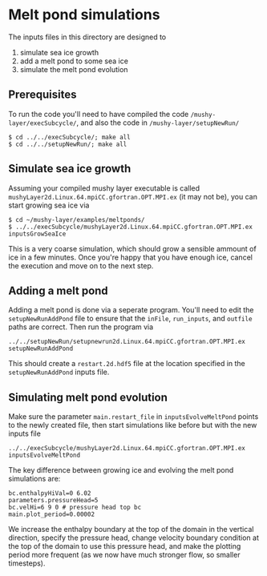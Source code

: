# Melt pond simulations
The inputs files in this directory are designed to 

1.  simulate sea ice growth
2.  add a melt pond to some sea ice
3.  simulate the melt pond evolution

## Prerequisites
To run the code you'll need to have compiled the code `/mushy-layer/execSubcycle/`, and also the code in `/mushy-layer/setupNewRun/`

```console
$ cd ../../execSubcycle/; make all
$ cd ../../setupNewRun/; make all
```

## Simulate sea ice growth
Assuming your compiled mushy layer executable is called `mushyLayer2d.Linux.64.mpiCC.gfortran.OPT.MPI.ex` (it may not be), you can start growing sea ice via

```console
$ cd ~/mushy-layer/examples/meltponds/
$ ../../execSubcycle/mushyLayer2d.Linux.64.mpiCC.gfortran.OPT.MPI.ex  inputsGrowSeaIce
```

This is a very coarse simulation, which should grow a sensible ammount of ice in a few minutes. Once you're happy that you have enough ice, cancel the execution and move on to the next step.

## Adding a melt pond
Adding a melt pond is done via a seperate program. You'll need to edit the `setupNewRunAddPond` file to ensure that the `inFile`, `run_inputs`, and `outfile` paths are correct. Then run the program via

```console
../../setupNewRun/setupnewrun2d.Linux.64.mpiCC.gfortran.OPT.MPI.ex  setupNewRunAddPond
```

This should create a `restart.2d.hdf5` file at the location specified in the `setupNewRunAddPond` inputs file.

## Simulating melt pond evolution
Make sure the parameter `main.restart_file` in `inputsEvolveMeltPond` points to the newly created file, then start simulations like before but with the new inputs file
```console
../../execSubcycle/mushyLayer2d.Linux.64.mpiCC.gfortran.OPT.MPI.ex  inputsEvolveMeltPond
```

The key difference between growing ice and evolving the melt pond simulations are:
```make
bc.enthalpyHiVal=0 6.02
parameters.pressureHead=5
bc.velHi=6 9 0 # pressure head top bc
main.plot_period=0.00002
```
We increase the enthalpy boundary at the top of the domain in the vertical direction, specify the pressure head, change velocity boundary condition at the top of the domain to use this pressure head, and make the plotting period more frequent (as we now have much stronger flow, so smaller timesteps).
